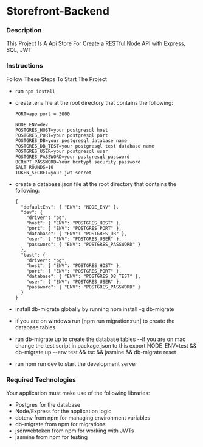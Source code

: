 # Storefront-Backend

### Description

This Project Is A Api Store For Create a RESTful Node API with Express, SQL, JWT

### Instructions

Follow These Steps To Start The Project

- run `npm install`
- create .env file at the root directory that contains the following:
  ```
  PORT=app port = 3000

  NODE_ENV=dev
  POSTGRES_HOST=your postgresql host
  POSTGRES_PORT=your postgresql port
  POSTGRES_DB=your postgresql database name
  POSTGRES_DB_TEST=your postgresql test database name
  POSTGRES_USER=your postgresql user
  POSTGRES_PASSWORD=your postgresql password
  BCRYPT_PASSWORD=Your bcrtypt security password
  SALT_ROUNDS=10
  TOKEN_SECRET=your jwt secret
  ```
- create a database.json file at the root directory that contains the following:
  ```
  {
    "defaultEnv": { "ENV": "NODE_ENV" },
    "dev": {
      "driver": "pg",
      "host": { "ENV": "POSTGRES_HOST" },
      "port": { "ENV": "POSTGRES_PORT" },
      "database": { "ENV": "POSTGRES_DB" },
      "user": { "ENV": "POSTGRES_USER" },
      "password": { "ENV": "POSTGRES_PASSWORD" }
    },
    "test": {
      "driver": "pg",
      "host": { "ENV": "POSTGRES_HOST" },
      "port": { "ENV": "POSTGRES_PORT" },
      "database": { "ENV": "POSTGRES_DB_TEST" },
      "user": { "ENV": "POSTGRES_USER" },
      "password": { "ENV": "POSTGRES_PASSWORD" }
    }
  }
  ```
- install db-migrate globally by running npm install -g db-migrate
- if you are on windows run [npm run migration:run] to create the database tables
- run db-migrate up to create the database tables
--if you are on mac change the test script in package.json to this export NODE_ENV=test && db-migrate up --env test && tsc && jasmine && db-migrate reset

- run npm run dev to start the development server

### Required Technologies
Your application must make use of the following libraries:
- Postgres for the database
- Node/Express for the application logic
- dotenv from npm for managing environment variables
- db-migrate from npm for migrations
- jsonwebtoken from npm for working with JWTs
- jasmine from npm for testing
